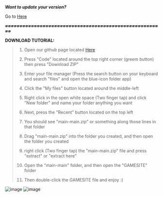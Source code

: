 ***Want to update your version?***

Go to [Here](https://github.com/RogersResources/main)

***~~=======================================================~~***

**DOWNLOAD TUTORIAL:**

>1) Open our github page located [Here](https://github.com/RogersResources/main)
>
>2) Press "Code" located around the top right corner (greem button) then press "Download ZIP"
>
>3) Enter your file manager (Press the search button on your keyboard and search "files" and open the blue-icon folder app)
>
>4) Click the "My files" button located around the middle-left
>
>5) Right click in the open white space (Two finger tap) and click "New folder" and name your folder anything you want
>
>6) Next, press the "Recent" button located on the top left
>
>7) You should see "main-main.zip" or something along those lines in that folder
>
>8) Drag "main-main.zip" into the folder you created, and then open the folder you created
>
>9) right click (Two finger tap) the "main-main.zip" file and press "extract" or "extract here"
>
>10) Open the "main-main" folder, and then open the "GAMESITE" folder
>
>11) Then double-click the GAMESITE file and enjoy :)

![image](https://user-images.githubusercontent.com/114105250/192406446-3dc62d0b-3631-4b8e-b52b-1c5094fab3e2.png)
![image](https://user-images.githubusercontent.com/114105250/192406488-88c205f0-261f-4269-93df-e71e0301bc09.png)
